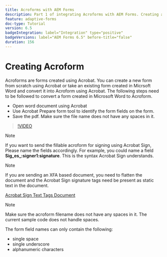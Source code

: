 ```yaml
---
title: Acroforms with AEM Forms
description: Part 1 of integrating Acroforms with AEM Forms. Creating an Adaptive Form using Acroform and merging the data to obtain a PDF.
feature: adaptive-forms
doc-type: Tutorial
version: 6.5
badgeIntegration: label="Integration" type="positive"
badgeVersions: label="AEM Forms 6.5" before-title="false"
duration: 156
---
```


# Creating Acroform

Acroforms are forms created using Acrobat. You can create a new form from scratch using Acrobat or take an existing form created in Micrsoft Word and convert it into Acroform using Acrobat. The following steps need to be followed to convert a form created in Microsoft Word to Acroform.

* Open word document using Acrobat
* Use Acrobat Prepare form tool to identify the form fields on the form.
* Save the pdf. Make sure the file name does not have any spaces in it.


>[!VIDEO](https://video.tv.adobe.com/v/22575?quality=12&learn=on)

>[!NOTE]
>
>If you want to send the fillable acroform for signing using Acrobat Sign, Please name the fields accordingly. For example, you could name a field **Sig_es_:signer1:signature**. This is the syntax Acrobat Sign understands.

>[!NOTE]
>
>If you are sending an XFA based document, you need to flatten the document and the Acrobat Sign signature tags need be present as static text in the document.

[Acrobat Sign Text Tags Document](https://helpx.adobe.com/sign/using/text-tag.html)

>[!NOTE]
>
>Make sure the acroform filename does not have any spaces in it. The current sample code does not handle spaces.
>
>The form field names can only contain the following:
>
>* single space 
>* single underscore
>* alphanumeric characters
